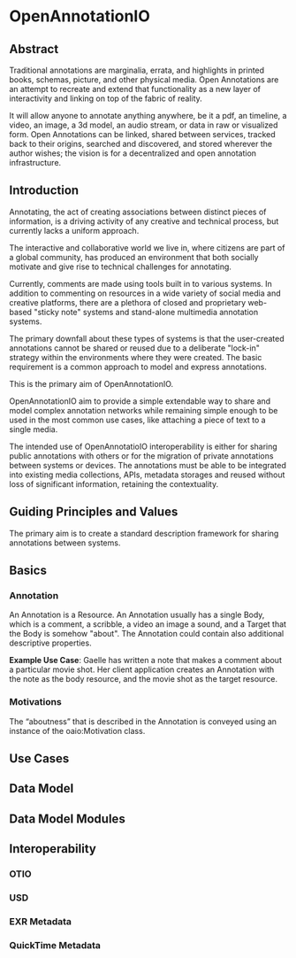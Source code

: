 # OpenAnnotationIO
## Abstract
Traditional annotations are marginalia, errata, and highlights in printed books, schemas, picture, and other physical media. Open Annotations are an attempt to recreate and extend that functionality as a new layer of interactivity and linking on top of the fabric of reality. 

It will allow anyone to annotate anything anywhere, be it a pdf, an timeline, a video, an image, a 3d model, an audio stream, or data in raw or visualized form. Open Annotations can be linked, shared between services, tracked back to their origins, searched and discovered, and stored wherever the author wishes; the vision is for a decentralized and open annotation infrastructure.

## Introduction
Annotating, the act of creating associations between distinct pieces of information, is a driving activity of any creative and technical process, but currently lacks a uniform approach. 

The interactive and collaborative world we live in, where citizens are part of a global community, has produced an environment that both socially motivate and give rise to technical challenges for annotating.

Currently, comments are made using tools built in to various systems. In addition to commenting on resources in a wide variety of social media and creative platforms, there are a plethora of closed and proprietary web-based "sticky note" systems and stand-alone multimedia annotation systems.

The primary downfall about these types of systems is that the user-created annotations cannot be shared or reused due to a deliberate "lock-in" strategy within the environments where they were created. The basic requirement is a common approach to model and express annotations. 

This is the primary aim of OpenAnnotationIO.

OpenAnnotationIO aim to provide a simple extendable way to share and model complex annotation networks while remaining simple enough to be used in the most common use cases, like attaching a piece of text to a single media.

The intended use of OpenAnnotatioIO interoperability is either for sharing public annotations with others or for the migration of private annotations between systems or devices. The annotations must be able to be integrated into existing media collections, APIs, metadata storages and reused without loss of significant information, retaining the contextuality.

## Guiding Principles and Values
The primary aim is to create a standard description framework for sharing annotations between systems.

## Basics
### Annotation 
An Annotation is a Resource. An Annotation usually has a single Body, which is a comment, a scribble, a video an image a sound, and a Target that the Body is somehow "about". The Annotation could contain also additional descriptive properties.

**Example Use Case**: Gaelle has written a note that makes a comment about a particular movie shot. Her client application creates an Annotation with the note as the body resource, and the movie shot as the target resource.

### Motivations
The “aboutness” that is described in the Annotation is conveyed using an instance of the oaio:Motivation class.

## Use Cases

## Data Model

## Data Model Modules

## Interoperability

### OTIO

### USD

### EXR Metadata

### QuickTime Metadata



